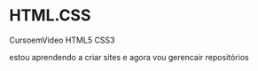 # HTML.CSS
 CursoemVideo HTML5 CSS3

estou aprendendo a criar sites e agora vou gerencair repositórios 
